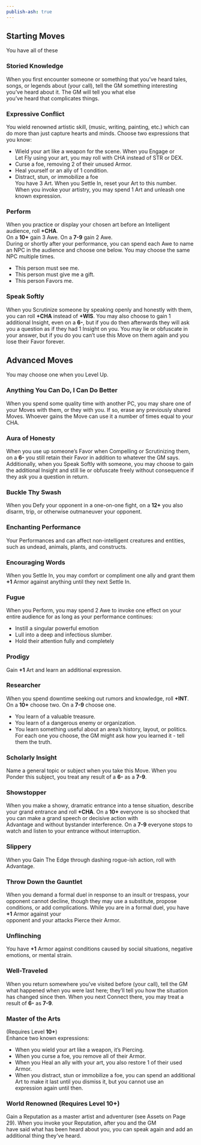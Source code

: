 ```yaml
---  
publish-ash: true  
---  
```

## Starting Moves   
You have all of these  
  
### Storied Knowledge  
When you first encounter someone or something that you’ve heard tales, songs, or legends about (your call), tell the GM something interesting you’ve heard about it. The GM will tell you what else  
you’ve heard that complicates things.  
### Expressive Conflict  
You wield renowned artistic skill, (music, writing, painting, etc.) which can do more than just capture hearts and minds. Choose two expressions that you know:  
- Wield your art like a weapon for the scene. When you Engage or  
Let Fly using your art, you may roll with CHA instead of STR or DEX.  
- Curse a foe, removing 2 of their unused Armor.  
- Heal yourself or an ally of 1 condition.  
- Distract, stun, or immobilize a foe  
You have 3 Art. When you Settle In, reset your Art to this number.  
When you invoke your artistry, you may spend 1 Art and unleash one known expression.  
### Perform  
When you practice or display your chosen art before an Intelligent audience, roll **+CHA**.  
On a **10+** gain 3 Awe. On a **7-9** gain 2 Awe.  
During or shortly after your performance, you can spend each Awe to name an NPC in the audience and choose one below. You may choose the same NPC multiple times.  
- This person must see me.  
- This person must give me a gift.  
- This person Favors me.  
### Speak Softly  
When you Scrutinize someone by speaking openly and honestly with them, you can roll **+CHA** instead of **+WIS**. You may also choose to gain 1 additional Insight, even on a **6-**, but if you do then afterwards they will ask you a question as if they had 1 Insight on you. You may lie or obfuscate in your answer, but if you do you can’t use this Move on them again and you lose their Favor forever.  
  
## Advanced Moves   
You may choose one when you Level Up.  
  
### Anything You Can Do, I Can Do Better  
When you spend some quality time with another PC, you may share one of your Moves with them, or they with you. If so, erase any previously shared Moves. Whoever gains the Move can use it a number of times equal to your CHA.  
### Aura of Honesty  
When you use up someone’s Favor when Compelling or Scrutinizing them, on a **6-** you still retain their Favor in addition to whatever the GM says. Additionally, when you Speak Softly with someone, you may choose to gain the additional Insight and still lie or obfuscate freely without consequence if they ask you a question in return.  
### Buckle Thy Swash  
When you Defy your opponent in a one-on-one fight, on a **12+** you also disarm, trip, or otherwise outmaneuver your opponent.  
### Enchanting Performance  
Your Performances and can affect non-intelligent creatures and entities, such as undead, animals, plants, and constructs.  
### Encouraging Words  
When you Settle In, you may comfort or compliment one ally and grant them **+1** Armor against anything until they next Settle In.  
### Fugue  
When you Perform, you may spend 2 Awe to invoke one effect on your entire audience for as long as your performance continues:  
- Instill a singular powerful emotion  
- Lull into a deep and infectious slumber.  
- Hold their attention fully and completely  
### Prodigy  
Gain **+1** Art and learn an additional expression.  
### Researcher  
When you spend downtime seeking out rumors and knowledge, roll **+INT**. On a **10+** choose two. On a **7-9** choose one.  
- You learn of a valuable treasure.  
- You learn of a dangerous enemy or organization.  
- You learn something useful about an area’s history, layout, or politics.  
For each one you choose, the GM might ask how you learned it - tell them the truth.  
### Scholarly Insight  
Name a general topic or subject when you take this Move. When you Ponder this subject, you treat any result of a **6-** as a **7-9**.  
### Showstopper  
When you make a showy, dramatic entrance into a tense situation, describe your grand entrance and roll **+CHA**. On a **10+** everyone is so shocked that you can make a grand speech or decisive action with  
Advantage and without bystander interference. On a **7-9** everyone stops to watch and listen to your entrance without interruption.  
### Slippery  
When you Gain The Edge through dashing rogue-ish action, roll with Advantage.  
### Throw Down the Gauntlet  
When you demand a formal duel in response to an insult or trespass, your opponent cannot decline, though they may use a substitute, propose conditions, or add complications. While you are in a formal duel, you have **+1** Armor against your  
opponent and your attacks Pierce their Armor.  
### Unflinching  
You have **+1** Armor against conditions caused by social situations, negative emotions, or mental strain.  
### Well-Traveled  
When you return somewhere you’ve visited before (your call), tell the GM what happened when you were last here; they’ll tell you how the situation has changed since then. When you next Connect there, you may treat a result of **6-** as **7-9**.  
### Master of the Arts   
(Requires Level **10+**)  
Enhance two known expressions:  
- When you wield your art like a weapon, it’s Piercing.  
- When you curse a foe, you remove all of their Armor.  
- When you Heal an ally with your art, you also restore 1 of their used Armor.  
- When you distract, stun or immobilize a foe, you can spend an additional Art to make it last until you dismiss it, but you cannot use an  
expression again until then.  
### World Renowned (Requires Level **10+**)  
Gain a Reputation as a master artist and adventurer (see Assets on Page 29). When you invoke your Reputation, after you and the GM  
have said what has been heard about you, you can speak again and add an additional thing they’ve heard.